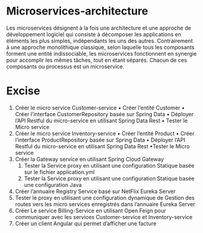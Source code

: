 # Microservices-architecture

Les microservices désignent à la fois une architecture et une approche de développement logiciel qui consiste à décomposer les applications en éléments les plus simples, indépendants les uns des autres. Contrairement à une approche monolithique classique, selon laquelle tous les composants forment une entité indissociable, les microservices fonctionnent en synergie pour accomplir les mêmes tâches, tout en étant séparés. Chacun de ces composants ou processus est un microservice.

# Excise
1. Créer le micro service Customer-service
  • Créer l’entité Customer 
  • Créer l’interface CustomerRepository basée sur Spring Data
  • Déployer l’API Restful du micro-service en utilisant Spring Data Rest 
  • Tester le Micro service
2. Créer le micro service Inventory-service
  • Créer l’entité Product
  • Créer l’interface ProductRepository basée sur Spring Data 
  • Déployer l’API Restful du micro-service en utilisant Spring Data Rest
  •Tester le Micro service
3. Créer la Gateway service en utilisant Spring Cloud Gateway
   1. Tester la Service proxy en utilisant une configuration Statique basée sur le fichier application.yml
   2. Tester la Service proxy en utilisant une configuration Statique basée une configuration Java
4. Créer l’annuaire Registry Service basé sur NetFlix Eureka Server
5. Tester le proxy en utilisant une configuration dynamique de Gestion des routes vers les micro services enregistrés dans l’annuaire Eureka Server
6. Créer Le service Billing-Service en utilisant Open Feign pour communiquer avec les services Customer-service et Inventory-service
7. Créer un client Angular qui permet d’afficher une facture
